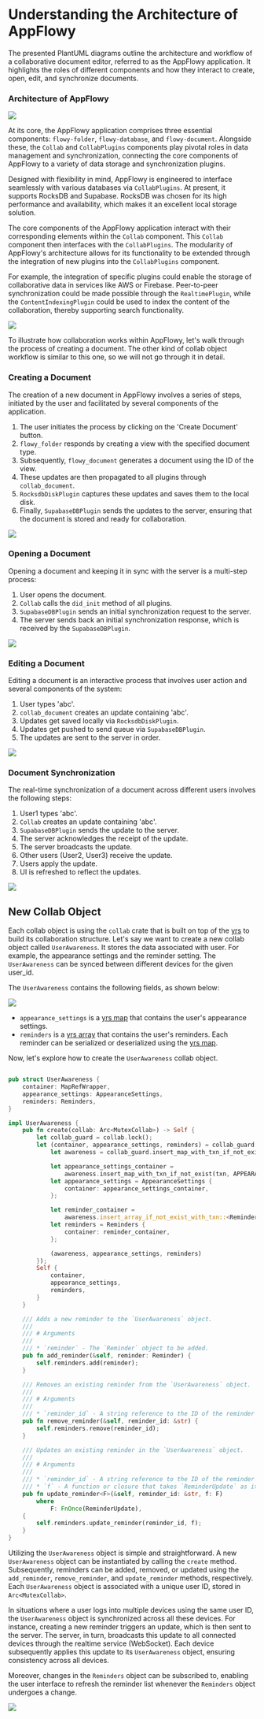 # Understanding the Architecture of AppFlowy

The presented PlantUML diagrams outline the architecture and workflow of a collaborative
document editor, referred to as the AppFlowy application. It highlights the roles of
different components and how they interact to create, open, edit, and synchronize documents.

### Architecture of AppFlowy

![](collab_object.png)

At its core, the AppFlowy application comprises three essential components: `flowy-folder`, `flowy-database`, and `flowy-document`. Alongside these, the `Collab` and `CollabPlugins` components play pivotal roles in data management and synchronization, connecting the core components of AppFlowy to a variety of data storage and synchronization plugins.

Designed with flexibility in mind, AppFlowy is engineered to interface seamlessly with various databases via `CollabPlugins`. At present, it supports RocksDB and Supabase. RocksDB was chosen for its high performance and availability, which makes it an excellent local storage solution.

The core components of the AppFlowy application interact with their corresponding elements within the `Collab` component. This `Collab` component then interfaces with the `CollabPlugins`. The modularity of AppFlowy's architecture allows for its functionality to be extended through the integration of new plugins into the `CollabPlugins` component.

For example, the integration of specific plugins could enable the storage of collaborative data in services like AWS or Firebase. Peer-to-peer synchronization could be made possible through the `RealtimePlugin`, while the `ContentIndexingPlugin` could be used to index the content of the collaboration, thereby supporting search functionality.

![](collab_object-CollabPlugins.png)

To illustrate how collaboration works within AppFlowy, let's walk through the process of creating a document. The other kind of collab object workflow is similar to this one, so we will not go through it in detail.

### Creating a Document

The creation of a new document in AppFlowy involves a series of steps, initiated by the user and facilitated by several components of the application.

1. The user initiates the process by clicking on the 'Create Document' button.
2. `flowy_folder` responds by creating a view with the specified document type.
3. Subsequently, `flowy_document` generates a document using the ID of the view.
4. These updates are then propagated to all plugins through `collab_document`.
5. `RocksdbDiskPlugin` captures these updates and saves them to the local disk.
6. Finally, `SupabaseDBPlugin` sends the updates to the server, ensuring that the document is stored and ready for collaboration.

![](collab_object-Create_Document.png)

### Opening a Document

Opening a document and keeping it in sync with the server is a multi-step process:

1. User opens the document.
2. `Collab` calls the `did_init` method of all plugins.
3. `SupabaseDBPlugin` sends an initial synchronization request to the server.
4. The server sends back an initial synchronization response, which is received by the `SupabaseDBPlugin`.

![](collab_object-Open_Document.png)
### Editing a Document

Editing a document is an interactive process that involves user action and several components of the system:

1. User types 'abc'.
2. `collab_document` creates an update containing 'abc'.
3. Updates get saved locally via `RocksdbDiskPlugin`.
4. Updates get pushed to send queue via `SupabaseDBPlugin`.
5. The updates are sent to the server in order.

![](collab_object-Edit_Document.png)

### Document Synchronization

The real-time synchronization of a document across different users involves the following steps:

1. User1 types 'abc'.
2. `Collab` creates an update containing 'abc'.
3. `SupabaseDBPlugin` sends the update to the server.
4. The server acknowledges the receipt of the update.
5. The server broadcasts the update.
6. Other users (User2, User3) receive the update.
7. Users apply the update.
8. UI is refreshed to reflect the updates.

![](collab_object-Sync_Document.png)

## New Collab Object
Each collab object is using the `collab` crate that is built on top of the [yrs](https://docs.rs/yrs/latest/yrs/) to build
its collaboration structure. Let's say we want to create a new collab object called `UserAwareness`. It stores the data associated with user. For example, the appearance settings and the reminder setting. The `UserAwareness` can
be synced between different devices for the given user_id.

The `UserAwareness` contains the following fields, as shown below:

![](create_collab_object-UserAwareness.png)

- `appearance_settings` is a [yrs map](https://docs.rs/yrs/latest/yrs/types/map/struct.MapRef.html) that contains the user's appearance settings.
- `reminders` is a [yrs array](https://docs.rs/yrs/latest/yrs/types/array/struct.ArrayRef.html) that contains the user's reminders. Each reminder can be serialized or deserialized using the [yrs map](https://docs.rs/yrs/latest/yrs/types/map/struct.MapRef.html).

Now, let's explore how to create the `UserAwareness` collab object.

```rust

pub struct UserAwareness {
    container: MapRefWrapper,
    appearance_settings: AppearanceSettings,
    reminders: Reminders,
}

impl UserAwareness {
    pub fn create(collab: Arc<MutexCollab>) -> Self {
        let collab_guard = collab.lock();
        let (container, appearance_settings, reminders) = collab_guard.with_transact_mut(|txn| {
            let awareness = collab_guard.insert_map_with_txn_if_not_exist(txn, USER);

            let appearance_settings_container =
                awareness.insert_map_with_txn_if_not_exist(txn, APPEARANCE_SETTINGS);
            let appearance_settings = AppearanceSettings {
                container: appearance_settings_container,
            };

            let reminder_container =
                awareness.insert_array_if_not_exist_with_txn::<Reminder>(txn, REMINDERS, vec![]);
            let reminders = Reminders {
                container: reminder_container,
            };

            (awareness, appearance_settings, reminders)
        });
        Self {
            container,
            appearance_settings,
            reminders,
        }
    }

    /// Adds a new reminder to the `UserAwareness` object.
    ///
    /// # Arguments
    ///
    /// * `reminder` - The `Reminder` object to be added.
    pub fn add_reminder(&self, reminder: Reminder) {
        self.reminders.add(reminder);
    }

    /// Removes an existing reminder from the `UserAwareness` object.
    ///
    /// # Arguments
    ///
    /// * `reminder_id` - A string reference to the ID of the reminder to be removed.
    pub fn remove_reminder(&self, reminder_id: &str) {
        self.reminders.remove(reminder_id);
    }

    /// Updates an existing reminder in the `UserAwareness` object.
    ///
    /// # Arguments
    ///
    /// * `reminder_id` - A string reference to the ID of the reminder to be updated.
    /// * `f` - A function or closure that takes `ReminderUpdate` as its argument and implements the changes to the reminder.
    pub fn update_reminder<F>(&self, reminder_id: &str, f: F)
        where
            F: FnOnce(ReminderUpdate),
    {
        self.reminders.update_reminder(reminder_id, f);
    }
}
```
Utilizing the `UserAwareness` object is simple and straightforward. A new `UserAwareness` object can be instantiated by calling the `create` method. Subsequently, reminders can be added, removed, or updated using the `add_reminder`, `remove_reminder`, and `update_reminder` methods, respectively. Each `UserAwareness` object is associated with a unique user ID, stored in `Arc<MutexCollab>`.

In situations where a user logs into multiple devices using the same user ID, the `UserAwareness` object is synchronized across all these devices. For instance, creating a new reminder triggers an update, which is then sent to the server. The server, in turn, broadcasts this update to all connected devices through the realtime service (WebSocket). Each device subsequently applies this update to its `UserAwareness` object, ensuring consistency across all devices.

Moreover, changes in the `Reminders` object can be subscribed to, enabling the user interface to refresh the reminder list whenever the `Reminders` object undergoes a change.

![](create_collab_object-CreateReminder.png)
